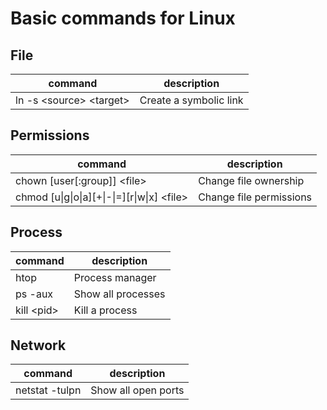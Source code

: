 # Basic commands for Linux

## File
|command|description|
|-------|-----------|
|ln -s \<source\> \<target\>|Create a symbolic link|

## Permissions
|command|description|
|-------|-----------|
|chown [user[:group]] \<file\>|Change file ownership|
|chmod [u\|g\|o\|a][+\|-\|=][r\|w\|x] \<file\>|Change file permissions|

## Process
|command|description|
|-------|-----------|
|htop|Process manager|
|ps -aux|Show all processes|
|kill \<pid\>|Kill a process|

## Network
|command|description|
|-------|-----------|
|netstat -tulpn|Show all open ports|
